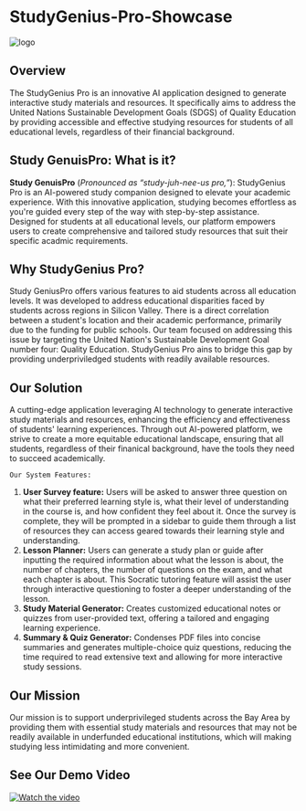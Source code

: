 # StudyGenius-Pro-Showcase
![logo](https://github.com/kaylalmar/StudyGenius-Pro-Showcase/assets/165320991/e6182010-26ec-4bea-a264-aa36a057fecf)


## Overview

The StudyGenius Pro is an innovative AI application designed to generate interactive study materials and resources. It specifically aims to address the United Nations Sustainable Development Goals (SDGS) of Quality Education by providing accessible and effective studying resources for students of all educational levels, regardless of their financial background. 

## Study GenuisPro: What is it?

**Study GenuisPro** (*Pronounced as “study-juh-nee-us pro,”*):
StudyGenius Pro is an AI-powered study companion designed to elevate your academic experience. With this innovative application, studying becomes effortless as you're guided every step of the way with step-by-step assistance. Designed for students at all educational levels, our platform empowers users to create comprehensive and tailored study resources that suit their specific acadmic requirements. 

## Why StudyGenius Pro? 

Study GeniusPro offers various features to aid students across all education levels. It was developed to address educational disparities faced by students across regions in Silicon Valley. There is a direct correlation between a student's location and their academic performance, primarily due to the funding for public schools. Our team focused on addressing this issue by targeting the United Nation's Sustainable Development Goal number four: Quality Education. StudyGenius Pro ains to bridge this gap by providing underpriviledged students with readily available resources. 
## Our Solution
A cutting-edge application leveraging AI technology to generate interactive study materials and resources, enhancing the efficiency and effectiveness of students' learning experiences. Through out AI-powered platform, we strive to create a more equitable educational landscape, ensuring that all students, regardless of their finanical background, have the tools they need to succeed academically. 

    Our System Features:
1. **User Survey feature:** Users will be asked to answer three question on what their preferred learning style is, what their level of understanding in the course is, and how confident they feel about it. Once the survey is complete, they will be prompted in a sidebar to guide them through a list of resources they can access geared towards their learning style and understanding. 
2. **Lesson Planner:** Users can generate a study plan or guide after inputting the required information about what the lesson is about, the number of chapters, the number of questions on the exam, and what each chapter is about. This Socratic tutoring feature will assist the user through interactive questioning to foster a deeper understanding of the lesson.
3. **Study Material Generator:** Creates customized educational notes or quizzes from user-provided text, offering a tailored and engaging learning experience.
4. **Summary & Quiz Generator:** Condenses PDF files into concise summaries and generates multiple-choice quiz questions, reducing the time required to read extensive text and allowing for more interactive study sessions.
   
## Our Mission
Our mission is to support underprivileged students across the Bay Area by providing them with essential study materials and resources that may not be readily available in underfunded educational institutions, which will making studying less intimidating and more convenient.


## See Our Demo Video
[![Watch the video](/logo.png.png)](https://github.com/SophiaN150/Personalized-AI-Tutor/assets/165322447/b924e05a-0dc5-48b2-be94-8fd87380ed9e) 

